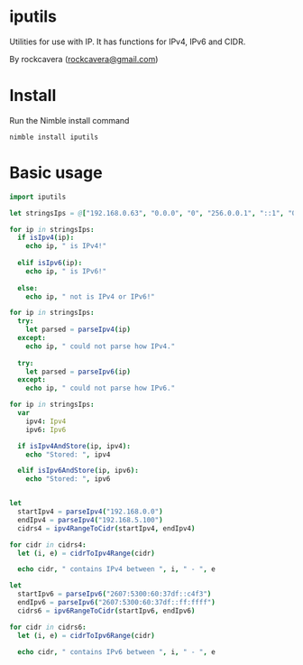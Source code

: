 # iputils
Utilities for use with IP. It has functions for IPv4, IPv6 and CIDR.

By rockcavera (rockcavera@gmail.com)

# Install
Run the Nimble install command

``nimble install iputils``

# Basic usage

```nim
import iputils

let stringsIps = @["192.168.0.63", "0.0.0", "0", "256.0.0.1", "::1", "0:0:0:0:0:0:0:0", "2607:5300:60:37df::c4f3", ":::1"]

for ip in stringsIps:
  if isIpv4(ip):
    echo ip, " is IPv4!"
  
  elif isIpv6(ip):
    echo ip, " is IPv6!"
  
  else:
    echo ip, " not is IPv4 or IPv6!"

for ip in stringsIps:
  try:
    let parsed = parseIpv4(ip)
  except:
    echo ip, " could not parse how IPv4."
  
  try:
    let parsed = parseIpv6(ip)
  except:
    echo ip, " could not parse how IPv6."

for ip in stringsIps:
  var
    ipv4: Ipv4
    ipv6: Ipv6

  if isIpv4AndStore(ip, ipv4):
    echo "Stored: ", ipv4

  elif isIpv6AndStore(ip, ipv6):
    echo "Stored: ", ipv6


let
  startIpv4 = parseIpv4("192.168.0.0")
  endIpv4 = parseIpv4("192.168.5.100")
  cidrs4 = ipv4RangeToCidr(startIpv4, endIpv4)

for cidr in cidrs4:
  let (i, e) = cidrToIpv4Range(cidr)

  echo cidr, " contains IPv4 between ", i, " - ", e

let
  startIpv6 = parseIpv6("2607:5300:60:37df::c4f3")
  endIpv6 = parseIpv6("2607:5300:60:37df::ff:ffff")
  cidrs6 = ipv6RangeToCidr(startIpv6, endIpv6)

for cidr in cidrs6:
  let (i, e) = cidrToIpv6Range(cidr)

  echo cidr, " contains IPv6 between ", i, " - ", e
```
